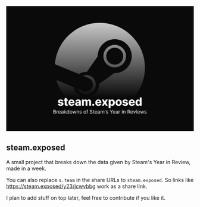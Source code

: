 

<div align=center>
<a href="https://Breakdowns of Steam's Year in Reviews">
  <img alt="steam.exposed - Breakdowns of Steam's Year in Reviews" src="/static/images/social.png">
</a>
</div>


## steam.exposed

A small project that breaks down the data given by Steam's Year in Review, made in a week.

You can also replace `s.team` in the share URLs to `steam.exposed`. So links like https://steam.exposed/y23/jcwvbbg work as a share link.

I plan to add stuff on top later, feel free to contribute if you like it.
